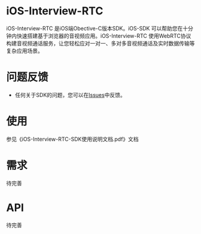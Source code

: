 # iOS-Interview-RTC

iOS-Interview-RTC 是iOS端Obective-C版本SDK。iOS-SDK 可以帮助您在十分钟内快速搭建基于浏览器的音视频应用。iOS-Interview-RTC 使用WebRTC协议构建音视频通话服务，让您轻松应对一对一、多对多音视频通话及实时数据传输等复杂应用场景。

# 问题反馈
* 任何关于SDK的问题，您可以在[Issues](https://github.com/NFDXRD/iOS-Interview-RTC/issues/new)中反馈。

# 使用
参见《iOS-Interview-RTC-SDK使用说明文档.pdf》文档

# 需求
待完善

# API
待完善
